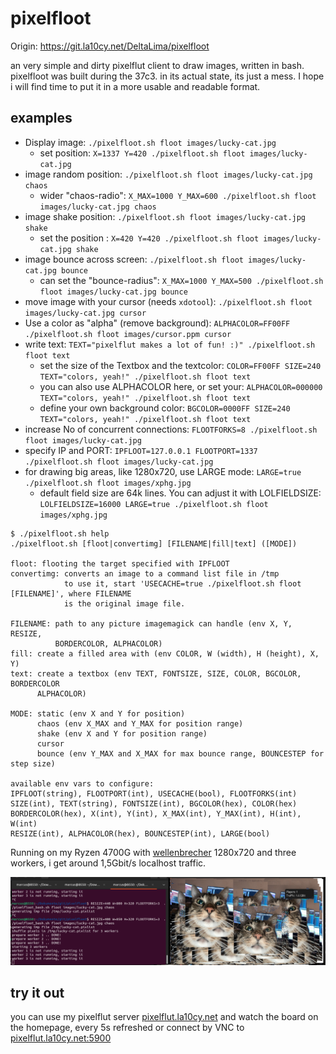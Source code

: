 # pixelfloot

Origin: https://git.la10cy.net/DeltaLima/pixelfloot

an very simple and dirty pixelflut client to draw images, written in bash.
pixelfloot was built during the 37c3. in its actual state, its just a mess. I hope i will find time to put it in a more usable and readable format. 

## examples

- Display image: `./pixelfloot.sh floot images/lucky-cat.jpg`
  - set position: `X=1337 Y=420 ./pixelfloot.sh floot images/lucky-cat.jpg`
- image random position: `./pixelfloot.sh floot images/lucky-cat.jpg chaos`
  - wider "chaos-radio": `X_MAX=1000 Y_MAX=600 ./pixelfloot.sh floot images/lucky-cat.jpg chaos`
- image shake position: `./pixelfloot.sh floot images/lucky-cat.jpg shake`
  - set the position  : `X=420 Y=420 ./pixelfloot.sh floot images/lucky-cat.jpg shake`
- image bounce across screen: `./pixelfloot.sh floot images/lucky-cat.jpg bounce`
  - can set the "bounce-radius": `X_MAX=1000 Y_MAX=500 ./pixelfloot.sh floot images/lucky-cat.jpg bounce`
- move image with your cursor (needs `xdotool`): `./pixelfloot.sh floot images/lucky-cat.jpg cursor`
- Use a color as "alpha" (remove background): `ALPHACOLOR=FF00FF ./pixelfloot.sh floot images/cursor.ppm cursor`
- write text: `TEXT="pixelflut makes a lot of fun! :)" ./pixelfloot.sh floot text`
  - set the size of the Textbox and the textcolor: `COLOR=FF00FF SIZE=240 TEXT="colors, yeah!" ./pixelfloot.sh floot text`
  - you can also use ALPHACOLOR here, or set your: `ALPHACOLOR=000000 TEXT="colors, yeah!" ./pixelfloot.sh floot text`
  - define your own background color: `BGCOLOR=0000FF SIZE=240 TEXT="colors, yeah!" ./pixelfloot.sh floot text`
- increase No of concurrent connections: `FLOOTFORKS=8 ./pixelfloot.sh floot images/lucky-cat.jpg`
- specify IP and PORT: `IPFLOOT=127.0.0.1 FLOOTPORT=1337 ./pixelfloot.sh floot images/lucky-cat.jpg`
- for drawing big areas, like 1280x720, use LARGE mode: `LARGE=true ./pixelfloot.sh floot images/xphg.jpg`
  - default field size are 64k lines. You can adjust it with LOLFIELDSIZE:
    `LOLFIELDSIZE=16000 LARGE=true ./pixelfloot.sh floot images/xphg.jpg`

```shell
$ ./pixelfloot.sh help
./pixelfloot.sh [floot|convertimg] [FILENAME|fill|text] ([MODE])

floot: flooting the target specified with IPFLOOT
convertimg: converts an image to a command list file in /tmp
            to use it, start 'USECACHE=true ./pixelfloot.sh floot [FILENAME]', where FILENAME
            is the original image file.

FILENAME: path to any picture imagemagick can handle (env X, Y, RESIZE, 
          BORDERCOLOR, ALPHACOLOR)
fill: create a filled area with (env COLOR, W (width), H (height), X, Y)
text: create a textbox (env TEXT, FONTSIZE, SIZE, COLOR, BGCOLOR, BORDERCOLOR
      ALPHACOLOR)

MODE: static (env X and Y for position)
      chaos (env X_MAX and Y_MAX for position range)
      shake (env X and Y for position range)
      cursor
      bounce (env Y_MAX and X_MAX for max bounce range, BOUNCESTEP for step size)

available env vars to configure:
IPFLOOT(string), FLOOTPORT(int), USECACHE(bool), FLOOTFORKS(int)
SIZE(int), TEXT(string), FONTSIZE(int), BGCOLOR(hex), COLOR(hex)
BORDERCOLOR(hex), X(int), Y(int), X_MAX(int), Y_MAX(int), H(int), W(int)
RESIZE(int), ALPHACOLOR(hex), BOUNCESTEP(int), LARGE(bool)
```

Running on my Ryzen 4700G with [wellenbrecher](https://github.com/bits0rcerer/wellenbrecher) 1280x720 and three workers,
i get around 1,5Gbit/s localhost traffic.

![pixelfloot screenshot](demo/screenshot_pixelfloot.png)

## try it out

you can use my pixelflut server [pixelflut.la10cy.net](http://pixelflut.la10cy.net) and watch the board on the homepage, every 5s refreshed or connect by VNC to [pixelflut.la10cy.net:5900](vnc://pixelflut.la10cy.net:5900)
